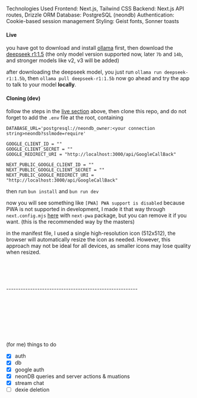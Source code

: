 Technologies Used
Frontend: Next.js,  Tailwind CSS
Backend: Next.js API routes, Drizzle ORM
Database: PostgreSQL (neondb)
Authentication: Cookie-based session management
Styling: Geist fonts, Sonner toasts


#### Live
you have got to download and install [ollama](https://ollama.ai/) first, then download the [deepseek r1:1.5](https://ollama.com/library/deepseek-r1:1.5b) (the only model version supported now, later `7b` and `14b`, and stronger models like v2, v3 will be added)

after downloading the deepseek model, you just run
 `ollama run deepseek-r1:1.5b`,
  then 
 `ollama pull deepseek-r1:1.5b`
now go ahead and try the app to talk to your model <b>locally</b>.

#### Cloning (dev)
follow the steps in the [live section](https://github.com/Ebrahim-Ramadan/chatjj?tab=readme-ov-file#live) above, then clone this repo, and do not forget to add the `.env` file at the root, containing
```
DATABASE_URL='postgresql://neondb_owner:<your connection string>neondb?sslmode=require'

GOOGLE_CLIENT_ID = ""
GOOGLE_CLIENT_SECRET = ""
GOOGLE_REDIRECT_URI = "http://localhost:3000/api/GoogleCallBack"

NEXT_PUBLIC_GOOGLE_CLIENT_ID = ""
NEXT_PUBLIC_GOOGLE_CLIENT_SECRET = ""
NEXT_PUBLIC_GOOGLE_REDIRECT_URI = "http://localhost:3000/api/GoogleCallBack"
```

then run 
`bun install`
 and 
`bun run dev`

now you will see something like `[PWA] PWA support is disabled` because PWA is not supported in development, I made it that way through `next.config.mjs` [here](https://github.com/Ebrahim-Ramadan/chatjj/blob/main/next.config.mjs) with `next-pwa` package, but you can remove it if you want. (this is the recommended way by the masters)

in the manifest file, I used a single high-resolution icon (512x512), the browser will automatically resize the icon as needed. However, this approach may not be ideal for all devices, as smaller icons may lose quality when resized.


<br/>
<br/>
<br/>
<br/>
-------------------------------------------------------
<br/>
<br/>
<br/>
<br/>
<br/>
<br/>
<br/>
<br/>

(for me) things to do
- [X] auth
- [X] db
- [X] google auth
- [X] neonDB queries and server actions & muations
- [X] stream chat
- [ ] dexie deletion